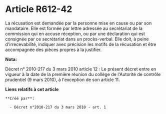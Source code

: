 # Article R612-42

La récusation est demandée par la personne mise en cause ou par son mandataire. Elle est formée par lettre adressée au
secrétariat de la commission qui en accuse réception, ou par une déclaration qui est consignée par ce secrétariat dans un
procès-verbal. Elle doit, à peine d'irrecevabilité, indiquer avec précision les motifs de la récusation et être accompagnée
des pièces propres à la justifier.

**Nota:**

Décret n° 2010-217 du 3 mars 2010 article 12 : Le présent décret entre en vigueur à la date de la première réunion du collège
de l'Autorité de contrôle prudentiel (9 mars 2010), à l'exception de son article 11.

**Liens relatifs à cet article**

	**Créé par**:

	  - Décret n°2010-217 du 3 mars 2010 - art. 1
